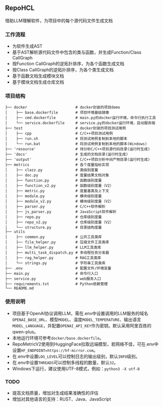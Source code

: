 ## RepoHCL
借助LLM理解软件，为项目中的每个源代码文件生成文档

### 工作流程
- 为软件生成AST
- 基于AST解析源代码文件中包含的类与函数，并生成Function/Class CallGraph
- 按Function CallGraph的逆拓扑排序，为各个函数生成文档
- 按Class CallGraph的逆拓扑排序，为各个类生成文档
- 基于函数文档生成模块文档
- 基于模块文档生成仓库文档
### 项目结构
```
├── docker                      # docker封装的项目demo
│    ├── base.dockerfile        # 项目环境基础镜像
│    ├── cmd.dockerfile         # main.py的docker运行环境，命令行执行工具
│    └── service.dockerfile     # service.py的docker运行环境，启动服务端
├── test                        # docker封装的项目测试用例
│    ├── cpp                    # C/C++项目测试用例
│    ├── run.sh                 # 将测试用例复制到本地的脚本   
│    └── run.bat                # 将测试用例复制到本地的脚本(Windows)                 
├── 'resource'                  # 待分析C/C++项目源代码目录(运行时生成)
├── 'docs'                      # 生成的文档目录(运行时生成)
├── 'output'                    # C/C++项目分析中间产物目录(运行时生成)
├── metrics                     # 各个度量指标实现
│    ├── clazz.py               # 类级别度量
│    ├── doc.py                 # 度量结果文档对象
│    ├── function.py            # 函数级别度量
│    ├── function_v2.py         # 函数级别度量（V2）
│    ├── metric.py              # 度量基类及上下文
│    ├── module.py              # 模块级别度量
│    ├── module_v2.py           # 模块级别度量（V2）
│    ├── parser.py              # C/C++软件解析
│    ├── js_parser.py           # JavaScript软件解析
│    ├── repo.py                # 仓库级别度量
│    ├── repo_v2.py             # 仓库级别度量（V2）
│    └── structure.py           # 目录结构度量
├── utils
│    ├── common.py              # 公共工具类库
│    ├── file_helper.py         # 压缩文件工具类库
│    ├── llm_helper.py          # LLM工具类库
│    ├── multi_task_dispatch.py # 多线程任务分发器
│    ├── rag_helper.py          # RAG工具类库
│    └── strings.py             # 字符串工具类库
├── .env                        # 配置文件/环境变量
├── main.py                     # 命令行入口
├── service.py                  # web服务入口
├── requirements.txt            # Python依赖管理
└── README.md                  
```
### 使用说明
- 项目基于OpenAI协议调用LLM，需在.env中设置调用的LLM服务的域名`OPENAI_BASE_URL`、模型`MODEL`、温度`MODEL_TEMPERATURE`、输出语言`MODEL_LANGUAGE`，并配置`OPENAI_API_KEY`作为密钥。默认采用阿里百炼的qwen-plus。
- 本地运行环境可参考`docker/base.dockerfile`。
- RepoMetricV2使用到HuggingFace拉取远端模型，若网络不佳，可在.env中设置`HF_ENDPOINT=https://hf-mirror.com`。
- 在.env中设置`LOG_LEVEL`可以控制日志的输出级别，默认`INFO`级别。
- 在.env中设置`THREADS`可以控制多线程的数量，默认`32`。
- Windows下运行，建议使用UTF-8模式，例如：`python3 -X utf-8`

### TODO
- 提高文档质量，增加对生成结果准确性的评估
- 增加对其他语言的支持：RUST、Java、JavaScript
